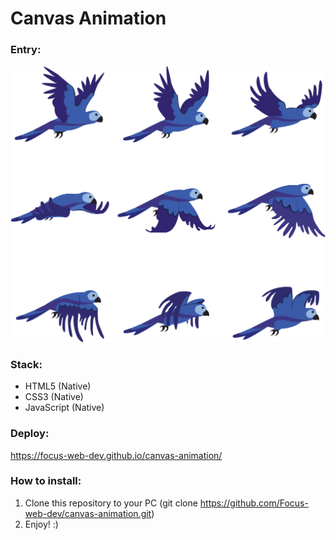 # Canvas Animation
### Entry:
![Project entry](https://github.com/Focus-web-dev/canvas-animation/raw/main/img/bird.png)
### Stack:
* HTML5 (Native)
* CSS3 (Native)
* JavaScript (Native)
### Deploy:
https://focus-web-dev.github.io/canvas-animation/
### How to install:
1. Clone this repository to your PC (git clone https://github.com/Focus-web-dev/canvas-animation.git) 
2. Enjoy! :)